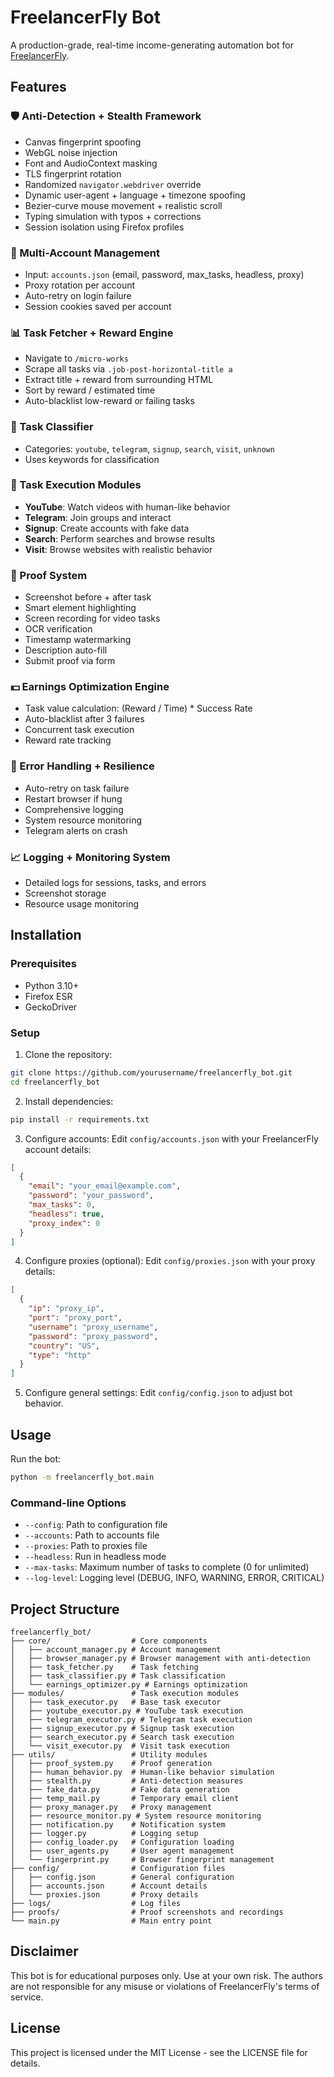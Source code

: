 # FreelancerFly Bot

A production-grade, real-time income-generating automation bot for [FreelancerFly](https://freelancerfly.com/micro-works).

## Features

### 🛡️ Anti-Detection + Stealth Framework
- Canvas fingerprint spoofing
- WebGL noise injection
- Font and AudioContext masking
- TLS fingerprint rotation
- Randomized `navigator.webdriver` override
- Dynamic user-agent + language + timezone spoofing
- Bezier-curve mouse movement + realistic scroll
- Typing simulation with typos + corrections
- Session isolation using Firefox profiles

### 🔐 Multi-Account Management
- Input: `accounts.json` (email, password, max_tasks, headless, proxy)
- Proxy rotation per account
- Auto-retry on login failure
- Session cookies saved per account

### 📊 Task Fetcher + Reward Engine
- Navigate to `/micro-works`
- Scrape all tasks via `.job-post-horizontal-title a`
- Extract title + reward from surrounding HTML
- Sort by reward / estimated time
- Auto-blacklist low-reward or failing tasks

### 🧠 Task Classifier
- Categories: `youtube`, `telegram`, `signup`, `search`, `visit`, `unknown`
- Uses keywords for classification

### 🤖 Task Execution Modules
- **YouTube**: Watch videos with human-like behavior
- **Telegram**: Join groups and interact
- **Signup**: Create accounts with fake data
- **Search**: Perform searches and browse results
- **Visit**: Browse websites with realistic behavior

### 📸 Proof System
- Screenshot before + after task
- Smart element highlighting
- Screen recording for video tasks
- OCR verification
- Timestamp watermarking
- Description auto-fill
- Submit proof via form

### 💵 Earnings Optimization Engine
- Task value calculation: (Reward / Time) * Success Rate
- Auto-blacklist after 3 failures
- Concurrent task execution
- Reward rate tracking

### 🔧 Error Handling + Resilience
- Auto-retry on task failure
- Restart browser if hung
- Comprehensive logging
- System resource monitoring
- Telegram alerts on crash

### 📈 Logging + Monitoring System
- Detailed logs for sessions, tasks, and errors
- Screenshot storage
- Resource usage monitoring

## Installation

### Prerequisites
- Python 3.10+
- Firefox ESR
- GeckoDriver

### Setup

1. Clone the repository:
```bash
git clone https://github.com/yourusername/freelancerfly_bot.git
cd freelancerfly_bot
```

2. Install dependencies:
```bash
pip install -r requirements.txt
```

3. Configure accounts:
Edit `config/accounts.json` with your FreelancerFly account details:
```json
[
  {
    "email": "your_email@example.com",
    "password": "your_password",
    "max_tasks": 0,
    "headless": true,
    "proxy_index": 0
  }
]
```

4. Configure proxies (optional):
Edit `config/proxies.json` with your proxy details:
```json
[
  {
    "ip": "proxy_ip",
    "port": "proxy_port",
    "username": "proxy_username",
    "password": "proxy_password",
    "country": "US",
    "type": "http"
  }
]
```

5. Configure general settings:
Edit `config/config.json` to adjust bot behavior.

## Usage

Run the bot:
```bash
python -m freelancerfly_bot.main
```

### Command-line Options
- `--config`: Path to configuration file
- `--accounts`: Path to accounts file
- `--proxies`: Path to proxies file
- `--headless`: Run in headless mode
- `--max-tasks`: Maximum number of tasks to complete (0 for unlimited)
- `--log-level`: Logging level (DEBUG, INFO, WARNING, ERROR, CRITICAL)

## Project Structure

```
freelancerfly_bot/
├── core/                  # Core components
│   ├── account_manager.py # Account management
│   ├── browser_manager.py # Browser management with anti-detection
│   ├── task_fetcher.py    # Task fetching
│   ├── task_classifier.py # Task classification
│   └── earnings_optimizer.py # Earnings optimization
├── modules/               # Task execution modules
│   ├── task_executor.py   # Base task executor
│   ├── youtube_executor.py # YouTube task execution
│   ├── telegram_executor.py # Telegram task execution
│   ├── signup_executor.py # Signup task execution
│   ├── search_executor.py # Search task execution
│   └── visit_executor.py  # Visit task execution
├── utils/                 # Utility modules
│   ├── proof_system.py    # Proof generation
│   ├── human_behavior.py  # Human-like behavior simulation
│   ├── stealth.py         # Anti-detection measures
│   ├── fake_data.py       # Fake data generation
│   ├── temp_mail.py       # Temporary email client
│   ├── proxy_manager.py   # Proxy management
│   ├── resource_monitor.py # System resource monitoring
│   ├── notification.py    # Notification system
│   ├── logger.py          # Logging setup
│   ├── config_loader.py   # Configuration loading
│   ├── user_agents.py     # User agent management
│   └── fingerprint.py     # Browser fingerprint management
├── config/                # Configuration files
│   ├── config.json        # General configuration
│   ├── accounts.json      # Account details
│   └── proxies.json       # Proxy details
├── logs/                  # Log files
├── proofs/                # Proof screenshots and recordings
└── main.py                # Main entry point
```

## Disclaimer

This bot is for educational purposes only. Use at your own risk. The authors are not responsible for any misuse or violations of FreelancerFly's terms of service.

## License

This project is licensed under the MIT License - see the LICENSE file for details.